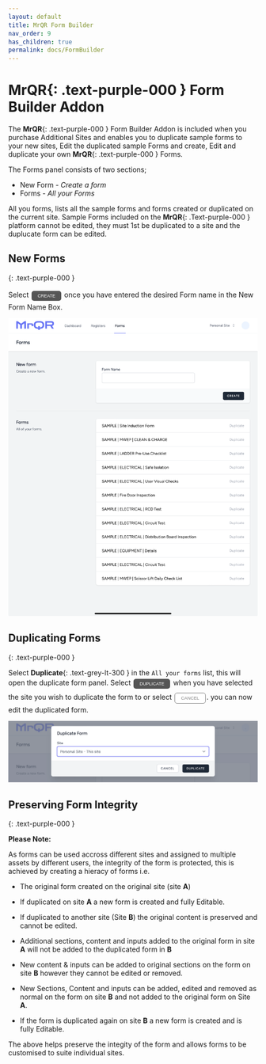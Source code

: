 ```yaml
---
layout: default
title: MrQR Form Builder
nav_order: 9
has_children: true
permalink: docs/FormBuilder
---
```

<html>
<head>
<style>
.button {
  padding: 5px 12px;
  text-align: center;
  text-decoration: none;
  display: inline-block;
  font-size: 9px;
  margin: 4px 2px;
  cursor: pointer; }
.button1 {background-color: #555555;} /* Black */
.button2 {background-color: white;}
.button1 {color: white;}
.button2 {color: grey;}
.button1 {border: none;}
.button2 {border: 1px solid grey}
.button1 {border-radius: 5px;}
.button2 {border-radius: 5px;}
</style>
</head>
</html>

# **MrQR**{: .text-purple-000 } Form Builder Addon

The **MrQR**{: .text-purple-000 } Form Builder Addon is included when you purchase Additional Sites and enables you to duplicate sample forms to your new sites, Edit the duplicated sample Forms and create, Edit and duplicate your own **MrQR**{: .text-purple-000 } Forms.

The Forms panel consists of two sections;
* New Form - *Create a form*
* Forms - *All your Forms*

All you forms, lists all the sample forms and forms created or duplicated on the current site. Sample Forms included on the **MrQR**{: .Text-purple-000 } platform cannot be edited, they must 1st be duplicated to a site and the duplucate form can be edited.
## New Forms
{: .text-purple-000 }

Select <a href="https://docs.mrqr.me/FormBuilder/Create"><button class="button button1">CREATE</button></a> once you have entered the desired Form name in the New Form Name Box.

![MrQR Form Builder](/assets/images/Forms/MrQR_Form_Main_Menu.png "Main Page")

## Duplicating Forms
{: .text-purple-000 }

Select **Duplicate**{: .text-grey-lt-300 } in the `All your forms` list, this will open the duplicate form panel. Select <button class="button button1">DUPLICATE</button> when you have selected the site you wish to duplicate the form to or select <button class="button button2">CANCEL</button>.
you can now edit the duplicated form.

![MrQR Form Builder](/assets/images/MrQR_Duplicate_Form.png "Duplicate Form")


## Preserving Form Integrity
{: .text-purple-000 }

**Please Note:**

As forms can be used accross different sites and assigned to multiple assets by different users, the integrity of the form is protected, this is achieved by creating a hieracy of forms i.e.

* The original form created on the original site (site **A**)
  
* If duplicated on site **A** a new form is created and fully Editable.
  
* If duplicated to another site (Site **B**) the original content is preserved and cannot  be edited.

* Additional sections, content and inputs added to the original form in site **A** will not be added to the duplicated form in **B**
  
* New content & inputs can be added to original sections on the form on site **B** however they cannot  be edited or removed.
  
* New Sections, Content and inputs can be added, edited and removed as normal on the form on site **B** and not added to the original form on Site **A**.
  
* If the form is duplicated again on site **B** a new form is created and is  fully Editable.

The above helps preserve the integity of the form and allows forms to be customised to suite individual sites.
  
